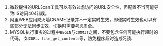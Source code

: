 1. 微软提供的URLScan工具可以有效过虑访问的URL安全性，但配置不当可能导致IIS访问404错误。
2. 阿里WEB应用防火墙CNAME记录并不一定实时生效，即便实时生效也可以有些部分无法同步生效，切换时需要考虑周全。
3. MYSQL执行事务的过程中`BEGIN`与`COMMIT`之间，不要包含任何可能执行超时的代码，
如`CURL`、`file_get_contents`等，防免程序超时造成死锁.
